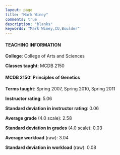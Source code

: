 ```yaml
---
layout: page
title: "Mark Winey" 
comments: true
description: "blanks"
keywords: "Mark Winey,CU,Boulder"
---
```

<head>
<script src="https://ajax.googleapis.com/ajax/libs/jquery/2.1.3/jquery.min.js"></script>
<script src="https://dl.dropboxusercontent.com/s/pc42nxpaw1ea4o9/highcharts.js?dl=0"></script>
<!-- <script src="../assets/js/highcharts.js"></script> -->
<style type="text/css">@font-face {
	font-family: "Bebas Neue";
	src: url(https://www.filehosting.org/file/details/544349/BebasNeue Regular.otf) format("opentype");
	}
	h1.Bebas { 
		font-family: "Bebas Neue", Verdana, Tahoma;
	}
</style>
</head>
	   
#### TEACHING INFORMATION

**College**: College of Arts and Sciences

**Classes taught**: MCDB 2150

#### MCDB 2150: Principles of Genetics

**Terms taught**: Spring 2007, Spring 2010, Spring 2011

**Instructor rating**: 5.06

**Standard deviation in instructor rating**: 0.06

**Average grade** (4.0 scale): 2.58

**Standard deviation in grades** (4.0 scale): 0.03

**Average workload** (raw): 3.04

**Standard deviation in workload** (raw): 0.08

